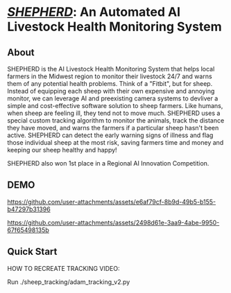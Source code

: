 # <ins>***SHEPHERD***</ins>: An Automated AI Livestock Health Monitoring System

## About
SHEPHERD is the AI Livestock Health Monitoring System that helps local farmers in the Midwest region to monitor their livestock 24/7 and warns them of any potential health problems. Think of a "Fitbit", but for sheep. Instead of equipping each sheep with their own expensive and annoying monitor, we can leverage AI and preexisting camera systems to devliver a simple and cost-effective software solution to sheep farmers. Like humans, when sheep are feeling ill, they tend not to move much. SHEPHERD uses a special custom tracking algorithm to monitor the animals, track the distance they have moved, and warns the farmers if a particular sheep hasn't been active. SHEPHERD can detect the early warning signs of illness and flag those individual sheep at the most risk, saving farmers time and money and keeping our sheep healthy and happy!

SHEPHERD also won 1st place in a Regional AI Innovation Competition. 

## DEMO
https://github.com/user-attachments/assets/e6af79cf-8b9d-49b5-b155-b47297b31396


https://github.com/user-attachments/assets/2498d61e-3aa9-4abe-9950-67f65498135b




## Quick Start

HOW TO RECREATE TRACKING VIDEO:

Run ./sheep_tracking/adam_tracking_v2.py
